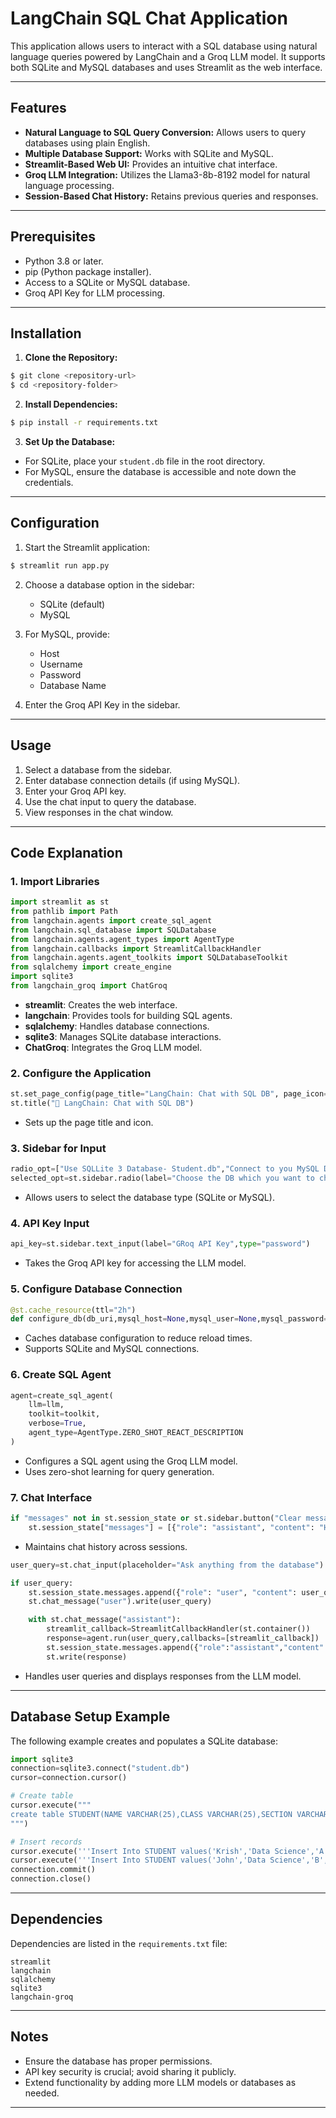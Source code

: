 # LangChain SQL Chat Application

This application allows users to interact with a SQL database using natural language queries powered by LangChain and a Groq LLM model. It supports both SQLite and MySQL databases and uses Streamlit as the web interface.

---

## Features

- **Natural Language to SQL Query Conversion:** Allows users to query databases using plain English.
- **Multiple Database Support:** Works with SQLite and MySQL.
- **Streamlit-Based Web UI:** Provides an intuitive chat interface.
- **Groq LLM Integration:** Utilizes the Llama3-8b-8192 model for natural language processing.
- **Session-Based Chat History:** Retains previous queries and responses.

---

## Prerequisites

- Python 3.8 or later.
- pip (Python package installer).
- Access to a SQLite or MySQL database.
- Groq API Key for LLM processing.

---

## Installation

1. **Clone the Repository:**

```bash
$ git clone <repository-url>
$ cd <repository-folder>
```

2. **Install Dependencies:**

```bash
$ pip install -r requirements.txt
```

3. **Set Up the Database:**

- For SQLite, place your `student.db` file in the root directory.
- For MySQL, ensure the database is accessible and note down the credentials.

---

## Configuration

1. Start the Streamlit application:

```bash
$ streamlit run app.py
```

2. Choose a database option in the sidebar:

   - SQLite (default)
   - MySQL

3. For MySQL, provide:

   - Host
   - Username
   - Password
   - Database Name

4. Enter the Groq API Key in the sidebar.

---

## Usage

1. Select a database from the sidebar.
2. Enter database connection details (if using MySQL).
3. Enter your Groq API key.
4. Use the chat input to query the database.
5. View responses in the chat window.

---

## Code Explanation

### 1. Import Libraries

```python
import streamlit as st
from pathlib import Path
from langchain.agents import create_sql_agent
from langchain.sql_database import SQLDatabase
from langchain.agents.agent_types import AgentType
from langchain.callbacks import StreamlitCallbackHandler
from langchain.agents.agent_toolkits import SQLDatabaseToolkit
from sqlalchemy import create_engine
import sqlite3
from langchain_groq import ChatGroq
```

- **streamlit**: Creates the web interface.
- **langchain**: Provides tools for building SQL agents.
- **sqlalchemy**: Handles database connections.
- **sqlite3**: Manages SQLite database interactions.
- **ChatGroq**: Integrates the Groq LLM model.

### 2. Configure the Application

```python
st.set_page_config(page_title="LangChain: Chat with SQL DB", page_icon="🦜")
st.title("🦜 LangChain: Chat with SQL DB")
```

- Sets up the page title and icon.

### 3. Sidebar for Input

```python
radio_opt=["Use SQLLite 3 Database- Student.db","Connect to you MySQL Database"]
selected_opt=st.sidebar.radio(label="Choose the DB which you want to chat",options=radio_opt)
```

- Allows users to select the database type (SQLite or MySQL).

### 4. API Key Input

```python
api_key=st.sidebar.text_input(label="GRoq API Key",type="password")
```

- Takes the Groq API key for accessing the LLM model.

### 5. Configure Database Connection

```python
@st.cache_resource(ttl="2h")
def configure_db(db_uri,mysql_host=None,mysql_user=None,mysql_password=None,mysql_db=None):
```

- Caches database configuration to reduce reload times.
- Supports SQLite and MySQL connections.

### 6. Create SQL Agent

```python
agent=create_sql_agent(
    llm=llm,
    toolkit=toolkit,
    verbose=True,
    agent_type=AgentType.ZERO_SHOT_REACT_DESCRIPTION
)
```

- Configures a SQL agent using the Groq LLM model.
- Uses zero-shot learning for query generation.

### 7. Chat Interface

```python
if "messages" not in st.session_state or st.sidebar.button("Clear message history"):
    st.session_state["messages"] = [{"role": "assistant", "content": "How can I help you?"}]
```

- Maintains chat history across sessions.

```python
user_query=st.chat_input(placeholder="Ask anything from the database")

if user_query:
    st.session_state.messages.append({"role": "user", "content": user_query})
    st.chat_message("user").write(user_query)

    with st.chat_message("assistant"):
        streamlit_callback=StreamlitCallbackHandler(st.container())
        response=agent.run(user_query,callbacks=[streamlit_callback])
        st.session_state.messages.append({"role":"assistant","content":response})
        st.write(response)
```

- Handles user queries and displays responses from the LLM model.

---

## Database Setup Example

The following example creates and populates a SQLite database:

```python
import sqlite3
connection=sqlite3.connect("student.db")
cursor=connection.cursor()

# Create table
cursor.execute("""
create table STUDENT(NAME VARCHAR(25),CLASS VARCHAR(25),SECTION VARCHAR(25),MARKS INT)
""")

# Insert records
cursor.execute('''Insert Into STUDENT values('Krish','Data Science','A',90)''')
cursor.execute('''Insert Into STUDENT values('John','Data Science','B',100)''')
connection.commit()
connection.close()
```

---

## Dependencies

Dependencies are listed in the `requirements.txt` file:

```
streamlit
langchain
sqlalchemy
sqlite3
langchain-groq
```

---

## Notes

- Ensure the database has proper permissions.
- API key security is crucial; avoid sharing it publicly.
- Extend functionality by adding more LLM models or databases as needed.

---



